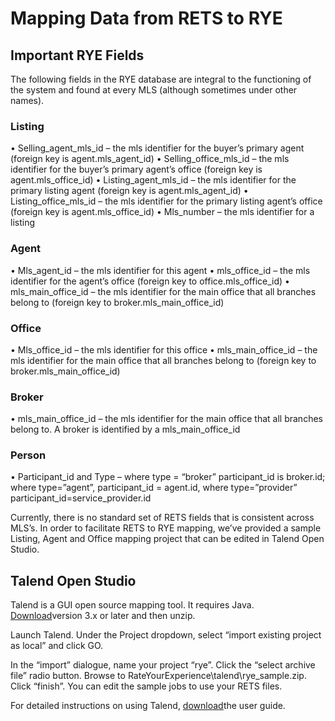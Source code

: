 # Mapping Data from RETS to RYE #


## Important RYE Fields ##

The following fields in the RYE database are integral to the functioning of the system and found at every MLS (although sometimes under other names).
### Listing ###
•	Selling\_agent\_mls\_id – the mls identifier for the buyer’s primary agent (foreign key is agent.mls\_agent\_id)
•	Selling\_office\_mls\_id – the mls identifier for the buyer’s primary  agent’s office (foreign key is agent.mls\_office\_id)
•	Listing\_agent\_mls\_id – the mls identifier for the primary  listing agent (foreign key is agent.mls\_agent\_id)
•	Listing\_office\_mls\_id – the mls identifier for the primary  listing agent’s office (foreign key is agent.mls\_office\_id)
•	Mls\_number – the mls identifier for a listing

### Agent ###
•	Mls\_agent\_id – the mls identifier for this agent
•	mls\_office\_id – the mls identifier for the agent’s office (foreign key to office.mls\_office\_id)
•	mls\_main\_office\_id – the mls identifier for the main office that all branches belong to (foreign key to broker.mls\_main\_office\_id)

### Office ###
•	Mls\_office\_id – the mls identifier for this office
•	mls\_main\_office\_id – the mls identifier for the main office that all branches belong to (foreign key to broker.mls\_main\_office\_id)

### Broker ###
•	mls\_main\_office\_id – the mls identifier for the main office that all branches belong to. A broker is identified by a mls\_main\_office\_id

### Person ###
•	Participant\_id  and Type – where type = “broker” participant\_id is broker.id; where type=”agent”, participant\_id = agent.id, where type=”provider” participant\_id=service\_provider.id

Currently, there is no standard set of RETS fields that is consistent across MLS’s.  In order to facilitate RETS to RYE mapping, we’ve provided a sample Listing, Agent and Office mapping project that can be edited in Talend Open Studio.

## Talend Open Studio ##
Talend is a GUI open source mapping tool.  It requires Java.  [Download](http://www.talend.com/download.php)version 3.x or later and then unzip.

Launch Talend. Under the Project dropdown, select “import existing project as local” and click GO.

In the “import” dialogue, name your project “rye”.  Click the “select archive file” radio button. Browse to RateYourExperience\talend\rye\_sample.zip. Click “finish”.
You can edit the sample jobs to use your RETS files.

For detailed instructions on using Talend, [download](http://www.talend.com/resources/documentation.php)the user guide.